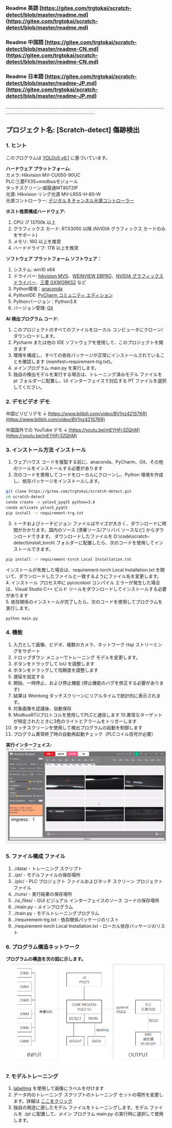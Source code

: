 ### Readme 英語 [https://gitee.com/trgtokai/scratch-detect/blob/master/readme.md](https://gitee.com/trgtokai/scratch-detect/blob/master/readme.md)
### Readme 中国語 [https://gitee.com/trgtokai/scratch-detect/blob/master/readme-CN.md](https://gitee.com/trgtokai/scratch-detect/blob/master/readme-CN.md)
### Readme 日本語 [https://gitee.com/trgtokai/scratch-detect/blob/master/readme-JP.md](https://gitee.com/trgtokai/scratch-detect/blob/master/readme-JP.md)
…………………………………………………………………………………………………………………………………………………………………………
## プロジェクト名: [Scratch-detect] 傷跡検出

### 1. ヒント <br>

このプログラムは [YOLOv5 v6.1](https://github.com/ultralytics/yolov5/tree/v6.1) に基づいています。

**ハードウェア プラットフォーム:** <br>
カメラ: Hikvision MV-CU050-90UC<br>
PLC:三菱FX3S+modbusモジュール<br>
タッチスクリーン:威龍通MT8072IP<br>
光源: Hikvision リング光源 MV-LRSS-H-80-W<br>
光源コントローラー: [デジタル 8 チャンネル光源コントローラー](https://detail.tmall.com/item.htm?abbucket=1&id=656543446110&rn=21d65f2d271defe4d3b29e10ced9b2a5&spm=a1z10.5-b.w4011-23573612475.52.201646d6ZWIsQh&skuId=4738283905874)<br>

**ホスト推奨構成ハードウェア:**<br>
1. CPU: i7 13700k 以上<br>
2. グラフィックス カード: RTX3050 以降 (NVIDIA グラフィックス カードのみをサポート)<br>
3. メモリ: 16G 以上を推奨<br>
4. ハードドライブ: 1TB 以上を推奨<br>

**ソフトウェア プラットフォーム ソフトウェア：**<br>
1. システム: win10 x64 <br>
2. ドライバー: [hikvision MVS](https://www.hikrobotics.com/cn2/source/support/software/MVS_STD_4.3.2_240529.zip)、[WEINVIEW EBPRO](https://www.weinview.cn/Admin/Others/DownloadsPage.aspx?nid=3&id=10917&tag=0&ref=download&t=a4ff8b5703a191fe)、[NVIDIA グラフィックス ドライバー](https://cn.download.nvidia.com/Windows/555.99/555.99-desktop-win10-win11-64bit-international-nsd-dch-whql.exe)、[三菱 GXWORKS2](https://www.mitsubishielectric-fa.cn/site/file-software-detail?id=18) など<br>
3. Python環境：[anaconda](https://repo.anaconda.com/archive/Anaconda3-2024.02-1-Windows-x86_64.exe)<br>
4. PythonIDE: [PyCharm コミュニティ エディション](https://www.jetbrains.com/pycharm/download/download-thanks.html?platform=windows&code=PCC)<br>
5. Pythonバージョン：Python3.8<br>
6. バージョン管理: [Git](https://git-scm.com/download/win)

**AI 検出プログラム コード:**<br>
1. このプロジェクトのすべてのファイルをローカル コンピュータにクローン/ダウンロードします。
2. Pycharm または他の IDE ソフトウェアを使用して、このプロジェクトを開きます
3. 環境を構成し、すべての依存パッケージが正常にインストールされていることを確認します (manifest=requirement-trg.txt)。
4. メインプログラム main.py を実行します。
5. 独自の検出モデルを実行する場合は、トレーニング済みモデル ファイルを pt フォルダーに配置し、UI インターフェイスで対応する PT ファイルを選択してください。

### 2. デモビデオ デモ
中国ビリビリデモ ↓
[https://www.bilibili.com/video/BV1nz421S7KR](https://www.bilibili.com/video/BV1nz421S7KR)

中国国外での YouTube デモ ↓
[https://youtu.be/mEYHFr3ZQhM](https://youtu.be/mEYHFr3ZQhM)

### 3. インストール方法 インストール

1. ウェアハウス コードを複製する前に、anaconda、PyCharm、Git、その他のツールをインストールする必要があります<br>
2. 次のコードを使用してコードをローカルにクローンし、Python 環境を作成し、依存パッケージをインストールします。

```bash
git clone https://gitee.com/trgtokai/scratch-detect.git
cd scratch-detect
conda create -n yolov5_pyqt5 python=3.8
conda activate yolov5_pyqt5
pip install -r requirement-trg.txt
```

3. トーチおよびトーチビジョン ファイルはサイズが大きく、ダウンロードに時間がかかります。国内のソース (清華ソース/アリババ ソースなど) からダウンロードできます。
ダウンロードしたファイルを D:\code\scratch-detect\install_torch\ フォルダーに配置したら、次のコードを使用してインストールできます。

```bash
pip install -r requirement-torch Local Installation.txt
```

インストールが失敗した場合は、requirement-torch Local Installation.txt を開いて、ダウンロードしたファイルと一致するようにファイル名を変更します。<br>
4. インストール プロセス中に pycocotool コンパイル エラーが発生した場合は、Visual Studio C++ ビルド ツールをダウンロードしてインストールする必要があります<br>
5. 依存関係のインストールが完了したら、次のコードを使用してプログラムを実行します。

```bash
python main.py
```

### 4. 機能

1. 入力として画像、ビデオ、複数のカメラ、ネットワーク rtsp ストリーミングをサポート
2. ドロップダウン メニューでトレーニング モデルを変更します。
3. ボタンをドラッグして IoU を調整します
4. ボタンをドラッグして信頼度を調整します
5. 遅延を設定する
6. 開始、一時停止、および停止機能 (停止機能のバグを修正する必要があります)
7. 結果は Weintong タッチスクリーンにリアルタイムで統計的に表示されます。
8. 対象画像を認識後、自動保存
9. ModbusRTUプロトコルを使用してPLCと通信します
10.異常なターゲットが特定されたときに3色のライトとアラームをトリガーします
11. タッチスクリーンを使用して検出プログラムの起動を制御します
12. プログラム異常終了時の自動再起動チェック（PLCコイル信号が必要）

**実行インターフェイス:**
![画像の説明を入力](imgs/%E7%BA%BF%E4%B8%8A%E6%A3%80%E6%9F%A5%5B00_10_57%5D%5B20240605-174147%5D.png)

### 5. ファイル構成 ファイル

1. ./data/ - トレーニング スクリプト
2. ./pt/ - モデルファイルの保存場所
3. ./plc/ - PLC プロジェクト ファイルおよびタッチ スクリーン プロジェクト ファイル
4. ./runs/ - 実行結果の保存場所
5. ./ui_files/ - GUI ビジュアル インターフェイスのソース コードの保存場所
6. ./main.py - メインプログラム
7. ./train.py - モデルトレーニングプログラム
8. ./requirement-trg.txt - 依存関係パッケージのリスト
9. ./requirement-torch Local Installation.txt - ローカル依存パッケージのリスト

### 6. プログラム構造ネットワーク

 **プログラムの構造を次の図に示します。**
![プログラム構成図](imgs/%E7%A8%8B%E5%BA%8F%E7%BB%93%E6%9E%84%E5%9B%BE.png)

### 7. モデルトレーニング
1. [labelImg](https://blog.csdn.net/klaus_x/article/details/106854136) を使用して画像にラベルを付けます
2. データ内のトレーニング スクリプトのトレーニング セットの場所を変更します。詳細は [ここをクリック](https://blog.csdn.net/qq_45945548/article/details/121701492)
3. 独自の用途に適したモデル ファイルをトレーニングします。モデル ファイルを ./pt に配置して、メイン プログラム main.py の実行時に選択して使用します。
